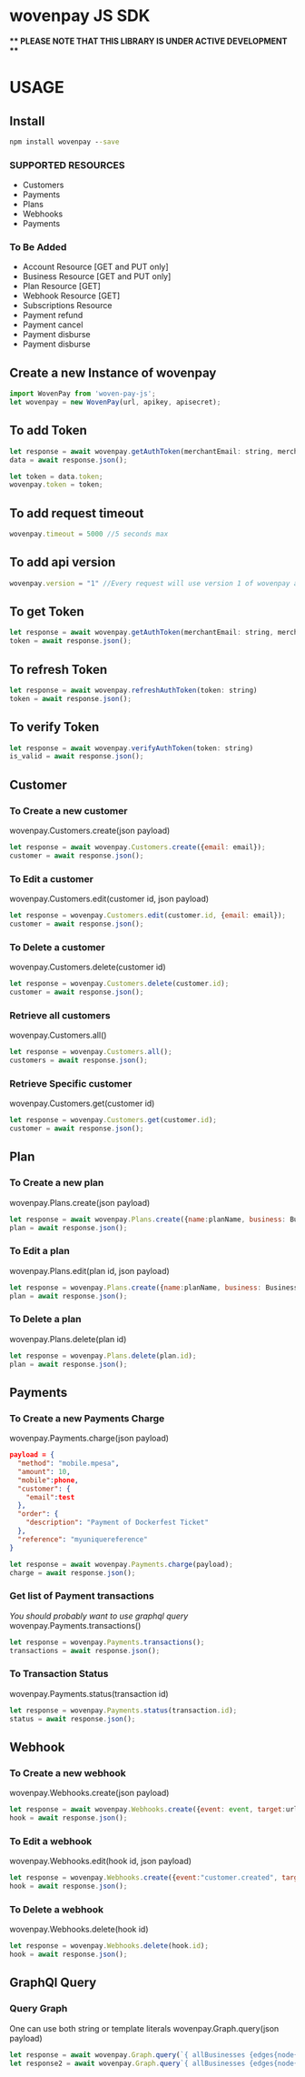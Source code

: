 # wovenpay JS SDK

__** PLEASE NOTE THAT THIS LIBRARY IS UNDER ACTIVE DEVELOPMENT **__

# USAGE

## Install

```cmd
npm install wovenpay --save
```

### SUPPORTED RESOURCES
  - Customers
  - Payments
  - Plans
  - Webhooks
  - Payments

### To Be Added  
  - Account Resource [GET and PUT only]
  - Business Resource [GET and PUT only]
  - Plan Resource [GET]
  - Webhook Resource [GET]
  - Subscriptions Resource
  - Payment refund
  - Payment cancel
  - Payment disburse
  - Payment disburse

## Create a new Instance of wovenpay
```javaScript
import WovenPay from 'woven-pay-js';
let wovenpay = new WovenPay(url, apikey, apisecret);
```
## To add Token
```javaScript
let response = await wovenpay.getAuthToken(merchantEmail: string, merchantPassword: string);
data = await response.json();

let token = data.token;
wovenpay.token = token;
```

## To add request timeout
```javaScript
wovenpay.timeout = 5000 //5 seconds max
```

## To add api version
```javaScript
wovenpay.version = "1" //Every request will use version 1 of wovenpay api
```
## To get Token
```javaScript
let response = await wovenpay.getAuthToken(merchantEmail: string, merchantPassword: string)
token = await response.json();
```

## To refresh Token
```javaScript
let response = await wovenpay.refreshAuthToken(token: string)
token = await response.json();
```
## To verify Token
```javaScript
let response = await wovenpay.verifyAuthToken(token: string)
is_valid = await response.json();
```


## Customer
### To Create a new customer
wovenpay.Customers.create(json payload)
```javaScript
let response = await wovenpay.Customers.create({email: email});
customer = await response.json();
```

### To Edit a customer
wovenpay.Customers.edit(customer id, json payload)
```javaScript
let response = wovenpay.Customers.edit(customer.id, {email: email});
customer = await response.json();
```

### To Delete a customer
wovenpay.Customers.delete(customer id)
```javaScript
let response = wovenpay.Customers.delete(customer.id);
customer = await response.json();
```

### Retrieve all customers
wovenpay.Customers.all()
```javaScript
let response = wovenpay.Customers.all();
customers = await response.json();
```

### Retrieve Specific customer
wovenpay.Customers.get(customer id)
```javaScript
let response = wovenpay.Customers.get(customer.id);
customer = await response.json();
```

## Plan
### To Create a new plan
wovenpay.Plans.create(json payload)
```javaScript
let response = await wovenpay.Plans.create({name:planName, business: Business, price:1000});
plan = await response.json();
```

### To Edit a plan
wovenpay.Plans.edit(plan id, json payload)
```javaScript
let response = wovenpay.Plans.create({name:planName, business: Business, price:2000});
plan = await response.json();
```

### To Delete a plan
wovenpay.Plans.delete(plan id)
```javaScript
let response = wovenpay.Plans.delete(plan.id);
plan = await response.json();
```


## Payments
### To Create a new Payments Charge
wovenpay.Payments.charge(json payload)
```json
payload = {
  "method": "mobile.mpesa",
  "amount": 10,
  "mobile":phone,
  "customer": {
    "email":test
  },
  "order": {
    "description": "Payment of Dockerfest Ticket"
  },
  "reference": "myuniquereference"
}
```
```javaScript
let response = await wovenpay.Payments.charge(payload);
charge = await response.json();
```

### Get list of Payment transactions
*You should probably want to use graphql query*
wovenpay.Payments.transactions()
```javaScript
let response = wovenpay.Payments.transactions();
transactions = await response.json();
```

### To Transaction Status
wovenpay.Payments.status(transaction id)
```javaScript
let response = wovenpay.Payments.status(transaction.id);
status = await response.json();
```


## Webhook
### To Create a new webhook
wovenpay.Webhooks.create(json payload)
```javaScript
let response = await wovenpay.Webhooks.create({event: event, target:url, key:"notsecretkey"});
hook = await response.json();
```

### To Edit a webhook
wovenpay.Webhooks.edit(hook id, json payload)
```javaScript
let response = wovenpay.Webhooks.create({event:"customer.created", target: url, key:"secretkey"});
hook = await response.json();
```

### To Delete a webhook
wovenpay.Webhooks.delete(hook id)
```javaScript
let response = wovenpay.Webhooks.delete(hook.id);
hook = await response.json();
```

## GraphQl Query
### Query Graph
One can use both string or template literals
wovenpay.Graph.query(json payload)
```javaScript
let response = await wovenpay.Graph.query(`{ allBusinesses {edges{node{id name }}} }`)
let response2 = await wovenpay.Graph.query`{ allBusinesses {edges{node{id name }}} }`
```
